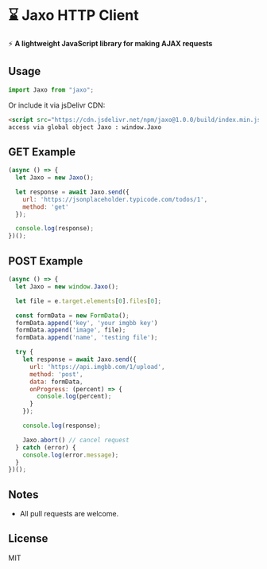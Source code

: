 # ⌛ Jaxo HTTP Client

⚡️ **A lightweight JavaScript library for making AJAX requests**

## Usage

```js
import Jaxo from "jaxo";
```

Or include it via jsDelivr CDN:

```html
<script src="https://cdn.jsdelivr.net/npm/jaxo@1.0.0/build/index.min.js"></script>
access via global object Jaxo : window.Jaxo
```
## GET Example

```js
(async () => {
  let Jaxo = new Jaxo();

  let response = await Jaxo.send({
    url: 'https://jsonplaceholder.typicode.com/todos/1',
    method: 'get'
  });

  console.log(response);  
})();
```

## POST Example

```js
(async () => {
  let Jaxo = new window.Jaxo();

  let file = e.target.elements[0].files[0];

  const formData = new FormData();
  formData.append('key', 'your imgbb key')
  formData.append('image', file);
  formData.append('name', 'testing file');

  try {
    let response = await Jaxo.send({
      url: 'https://api.imgbb.com/1/upload',
      method: 'post',
      data: formData,
      onProgress: (percent) => {
        console.log(percent);
      }
    });

    console.log(response);

    Jaxo.abort() // cancel request
  } catch (error) {
    console.log(error.message);
  }
})();
```

## Notes
- All pull requests are welcome.

## License
MIT